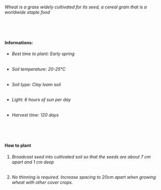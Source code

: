 ###### Wheat is a grass widely cultivated for its seed, a cereal grain that is a worldwide staple food

###### ‎

#### Informations:

-   ###### Best time to plant: Early spring
-   ###### Soil temperature: 20-25°C
-   ###### Soil type: Clay loam soil
-   ###### Light: 6 hours of sun per day
-   ###### Harvest time: 120 days

###### ‎

#### How to plant

1. ###### Broadcast seed into cultivated soil so that the seeds are about 7 cm apart and 1 cm deep
2. ###### No thinning is required. Increase spacing to 20cm apart when growing wheat with other cover crops.
